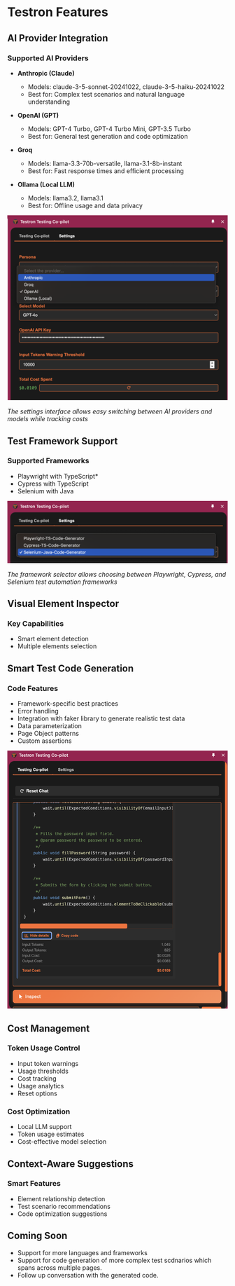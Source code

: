 # Testron Features

## AI Provider Integration

### Supported AI Providers
- **Anthropic (Claude)**
  - Models: claude-3-5-sonnet-20241022, claude-3-5-haiku-20241022
  - Best for: Complex test scenarios and natural language understanding
  
- **OpenAI (GPT)**
  - Models: GPT-4 Turbo, GPT-4 Turbo Mini, GPT-3.5 Turbo
  - Best for: General test generation and code optimization

- **Groq**
  - Models: llama-3.3-70b-versatile, llama-3.1-8b-instant
  - Best for: Fast response times and efficient processing

- **Ollama (Local LLM)**
  - Models: llama3.2, llama3.1
  - Best for: Offline usage and data privacy

![AI Provider Selection UI showing dropdown with Anthropic, Groq, OpenAI, and Ollama (Local) options](../assets/model-selection-ui.png)

*The settings interface allows easy switching between AI providers and models while tracking costs*

## Test Framework Support

### Supported Frameworks

* Playwright with TypeScript*
* Cypress with TypeScript
* Selenium with Java

![Framework Selection UI showing Playwright-TS, Cypress-TS, and Selenium-Java options](../assets/persona-selection-ui.png)

*The framework selector allows choosing between Playwright, Cypress, and Selenium test automation frameworks*

## Visual Element Inspector

### Key Capabilities
- Smart element detection
- Multiple elements selection

## Smart Test Code Generation

### Code Features
- Framework-specific best practices
- Error handling
- Integration with faker library to generate realistic test data
- Data parameterization
- Page Object patterns
- Custom assertions

![Code Generation UI showing generated test code ](../assets/code-generation-ui.png)

## Cost Management

### Token Usage Control
- Input token warnings
- Usage thresholds
- Cost tracking
- Usage analytics
- Reset options

### Cost Optimization
- Local LLM support
- Token usage estimates
- Cost-effective model selection

## Context-Aware Suggestions

### Smart Features
- Element relationship detection
- Test scenario recommendations
- Code optimization suggestions

## Coming Soon
- Support for more languages and frameworks
- Support for code generation of more complex test scdnarios which spans across multiple pages.
- Follow up conversation with the generated code.